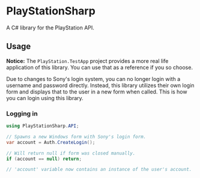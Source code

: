 # PlayStationSharp
A C# library for the PlayStation API.

## Usage
__Notice:__
The `PlayStation.TestApp` project provides a more real life application of this library. You can use that as a reference if you so choose.

Due to changes to Sony's login system, you can no longer login with a username and password directly. Instead, this library utilizes their own login form and displays that to the user in a new form when called. This is how you can login using this library.

### Logging in
```csharp
using PlayStationSharp.API;

// Spawns a new Windows form with Sony's login form.
var account = Auth.CreateLogin();

// Will return null if form was closed manually.
if (account == null) return;

// 'account' variable now contains an instance of the user's account.
```
